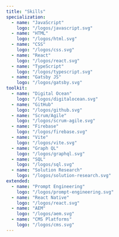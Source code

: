```yaml
---
title: "Skills"
specialization:
  - name: "JavaScript"
    logo: "/logos/javascript.svg"
  - name: "HTML"
    logo: "/logos/html.svg"
  - name: "CSS"
    logo: "/logos/css.svg"
  - name: "React"
    logo: "/logos/react.svg"
  - name: "TypeScript"
    logo: "/logos/typescript.svg"
  - name: "Gatsby JS"
    logo: "/logos/gatsby.svg"
toolkit:
  - name: "Digital Ocean"
    logo: "/logos/digitalocean.svg"
  - name: "GitHub"
    logo: "/logos/github.svg"
  - name: "Scrum/Agile"
    logo: "/logos/scrum-agile.svg"
  - name: "Firebase"
    logo: "/logos/firebase.svg"
  - name: "Vite"
    logo: "/logos/vite.svg"
  - name: "Graph QL"
    logo: "/logos/graphql.svg"
  - name: "SQL"
    logo: "/logos/sql.svg"
  - name: "Solution Research"
    logo: "/logos/solution-research.svg"
extended:
  - name: "Prompt Engineering"
    logo: "/logos/prompt-engineering.svg"
  - name: "React Native"
    logo: "/logos/react.svg"
  - name: "AEM"
    logo: "/logos/aem.svg"
  - name: "CMS Platforms"
    logo: "/logos/cms.svg"
---
```


